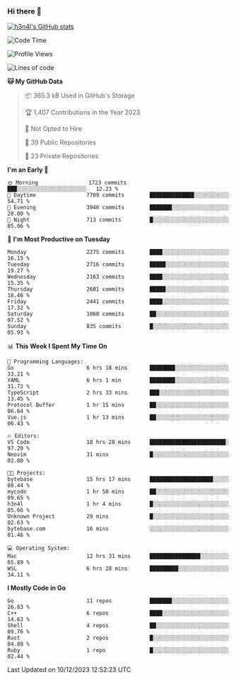 ### Hi there 👋

[![h3n4l's GitHub stats](https://github-readme-stats.vercel.app/api?username=h3n4l&count_private=true&show_icons=true&theme=radical)](https://github.com/h3n4l/github-readme-stats)

<!--START_SECTION:waka-->
![Code Time](http://img.shields.io/badge/Code%20Time-1%2C771%20hrs%2017%20mins-blue)

![Profile Views](http://img.shields.io/badge/Profile%20Views-1-blue)

![Lines of code](https://img.shields.io/badge/From%20Hello%20World%20I%27ve%20Written-3.7%20million%20lines%20of%20code-blue)

**🐱 My GitHub Data** 

> 📦 365.3 kB Used in GitHub's Storage 
 > 
> 🏆 1,407 Contributions in the Year 2023
 > 
> 🚫 Not Opted to Hire
 > 
> 📜 39 Public Repositories 
 > 
> 🔑 23 Private Repositories 
 > 
**I'm an Early 🐤** 

```text
🌞 Morning                1723 commits        ███░░░░░░░░░░░░░░░░░░░░░░   12.23 % 
🌆 Daytime                7709 commits        ██████████████░░░░░░░░░░░   54.71 % 
🌃 Evening                3946 commits        ███████░░░░░░░░░░░░░░░░░░   28.00 % 
🌙 Night                  713 commits         █░░░░░░░░░░░░░░░░░░░░░░░░   05.06 % 
```
📅 **I'm Most Productive on Tuesday** 

```text
Monday                   2275 commits        ████░░░░░░░░░░░░░░░░░░░░░   16.15 % 
Tuesday                  2716 commits        █████░░░░░░░░░░░░░░░░░░░░   19.27 % 
Wednesday                2163 commits        ████░░░░░░░░░░░░░░░░░░░░░   15.35 % 
Thursday                 2601 commits        █████░░░░░░░░░░░░░░░░░░░░   18.46 % 
Friday                   2441 commits        ████░░░░░░░░░░░░░░░░░░░░░   17.32 % 
Saturday                 1060 commits        ██░░░░░░░░░░░░░░░░░░░░░░░   07.52 % 
Sunday                   835 commits         █░░░░░░░░░░░░░░░░░░░░░░░░   05.93 % 
```


📊 **This Week I Spent My Time On** 

```text
💬 Programming Languages: 
Go                       6 hrs 18 mins       ████████░░░░░░░░░░░░░░░░░   33.21 % 
YAML                     6 hrs 1 min         ████████░░░░░░░░░░░░░░░░░   31.72 % 
TypeScript               2 hrs 33 mins       ███░░░░░░░░░░░░░░░░░░░░░░   13.45 % 
Protocol Buffer          1 hr 15 mins        ██░░░░░░░░░░░░░░░░░░░░░░░   06.64 % 
Vue.js                   1 hr 13 mins        ██░░░░░░░░░░░░░░░░░░░░░░░   06.43 % 

🔥 Editors: 
VS Code                  18 hrs 28 mins      ████████████████████████░   97.20 % 
Neovim                   31 mins             █░░░░░░░░░░░░░░░░░░░░░░░░   02.80 % 

🐱‍💻 Projects: 
bytebase                 15 hrs 17 mins      ████████████████████░░░░░   80.44 % 
mycode                   1 hr 50 mins        ██░░░░░░░░░░░░░░░░░░░░░░░   09.65 % 
h3n4l                    1 hr 4 mins         █░░░░░░░░░░░░░░░░░░░░░░░░   05.66 % 
Unknown Project          29 mins             █░░░░░░░░░░░░░░░░░░░░░░░░   02.63 % 
bytebase.com             16 mins             ░░░░░░░░░░░░░░░░░░░░░░░░░   01.46 % 

💻 Operating System: 
Mac                      12 hrs 31 mins      ████████████████░░░░░░░░░   65.89 % 
WSL                      6 hrs 28 mins       █████████░░░░░░░░░░░░░░░░   34.11 % 
```

**I Mostly Code in Go** 

```text
Go                       11 repos            ███████░░░░░░░░░░░░░░░░░░   26.83 % 
C++                      6 repos             ████░░░░░░░░░░░░░░░░░░░░░   14.63 % 
Shell                    4 repos             ██░░░░░░░░░░░░░░░░░░░░░░░   09.76 % 
Rust                     2 repos             █░░░░░░░░░░░░░░░░░░░░░░░░   04.88 % 
Ruby                     1 repo              █░░░░░░░░░░░░░░░░░░░░░░░░   02.44 % 
```




 Last Updated on 10/12/2023 12:52:23 UTC
<!--END_SECTION:waka-->

